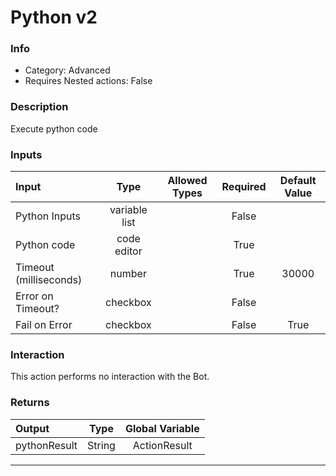 # Python v2

### Info

- Category: Advanced
- Requires Nested actions: False


### Description
Execute python code


### Inputs

| Input | Type | Allowed Types | Required |  Default Value |
| :--- | :---: | :---: | :---: | :---: |
| Python Inputs | variable list |  | False |  |
| Python code | code editor |  | True |  |
| Timeout (milliseconds) | number |  | True | 30000 |
| Error on Timeout? | checkbox |  | False |  |
| Fail on Error | checkbox |  | False | True |


### Interaction
This action performs no interaction with the Bot.

### Returns

| Output | Type | Global Variable |
| :--- | :---: | :---: |
| pythonResult | String | ActionResult |

---